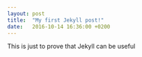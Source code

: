 ```yaml
---
layout: post
title:  "My first Jekyll post!"
date:   2016-10-14 16:36:00 +0200
---
```


This is just to prove that Jekyll can be useful

